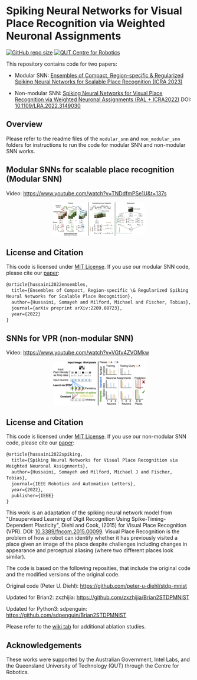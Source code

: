 # Spiking Neural Networks for Visual Place Recognition via Weighted Neuronal Assignments
[![GitHub repo size](https://img.shields.io/github/repo-size/QVPR/Patch-NetVLAD.svg?style=flat-square)](./README.md)
[![QUT Centre for Robotics](https://img.shields.io/badge/collection-QUT%20Robotics-%23043d71?style=flat-square)](https://qcr.ai)


This repository contains code for two papers: 
* Modular SNN: [Ensembles of Compact, Region-specific & Regularized Spiking Neural Networks for Scalable Place Recognition (ICRA 2023)](https://arxiv.org/abs/2209.08723)

* Non-modular SNN: [Spiking Neural Networks for Visual Place Recognition via Weighted Neuronal Assignments (RAL + ICRA2022)](https://arxiv.org/abs/2109.06452) DOI: [10.1109/LRA.2022.3149030](https://doi.org/10.1109/LRA.2022.3149030)


## Overview
Please refer to the readme files of the `modular_snn` and `non_modular_snn` folders for instructions to run the code for modular SNN and non-modular SNN works. 


## Modular SNNs for scalable place recognition (Modular SNN)

Video: https://www.youtube.com/watch?v=TNDdfmPSe1U&t=137s

<p style="width: 50%; display: block; margin-left: auto; margin-right: auto">
  <img src="./resources/ICRA2023.png" alt="ModularSNN for scalable place recognition"/>
</p>

## License and Citation

This code is licensed under [MIT License](./LICENSE). If you use our modular SNN code, please cite our [paper](https://arxiv.org/abs/2209.08723):

```
@article{hussaini2022ensembles,
  title={Ensembles of Compact, Region-specific \& Regularized Spiking Neural Networks for Scalable Place Recognition},
  author={Hussaini, Somayeh and Milford, Michael and Fischer, Tobias},
  journal={arXiv preprint arXiv:2209.08723},
  year={2022}
}
```

## SNNs for VPR (non-modular SNN)

Video: https://www.youtube.com/watch?v=VGfv4ZVOMkw

<p style="width: 50%; display: block; margin-left: auto; margin-right: auto">
  <img src="./resources/cover_photo.png" alt="VPRSNN method diagram"/>
</p>

## License and Citation

This code is licensed under [MIT License](./LICENSE). If you use our non-modular SNN code, please cite our [paper](https://arxiv.org/abs/2109.06452):


```
@article{hussaini2022spiking,
  title={Spiking Neural Networks for Visual Place Recognition via Weighted Neuronal Assignments},
  author={Hussaini, Somayeh and Milford, Michael J and Fischer, Tobias},
  journal={IEEE Robotics and Automation Letters},
  year={2022},
  publisher={IEEE}
}
```

This work is an adaptation of the spiking neural network model from "Unsupervised Learning of Digit Recognition Using Spike-Timing-Dependent Plasticity", Diehl and Cook, (2015) for Visual Place Recognition (VPR). DOI: [10.3389/fncom.2015.00099](https://doi.org/10.3389/fncom.2015.00099).
Visual Place Recognition is the problem of how a robot can identify whether it has previously visited a place given an image of the place despite challenges including changes in appearance and perceptual aliasing (where two different places look similar). 

The code is based on the following reposities, that include the original code and the modified versions of the original code. 

Original code (Peter U. Diehl): https://github.com/peter-u-diehl/stdp-mnist

Updated for Brian2: zxzhijia: https://github.com/zxzhijia/Brian2STDPMNIST

Updated for Python3: sdpenguin: https://github.com/sdpenguin/Brian2STDPMNIST




Please refer to the [wiki tab](https://github.com/QVPR/VPRSNN/wiki) for additional ablation studies. 



## Acknowledgements
These works were supported by the Australian Government, Intel Labs, and the Queensland University of Technology (QUT) through the Centre for Robotics.


